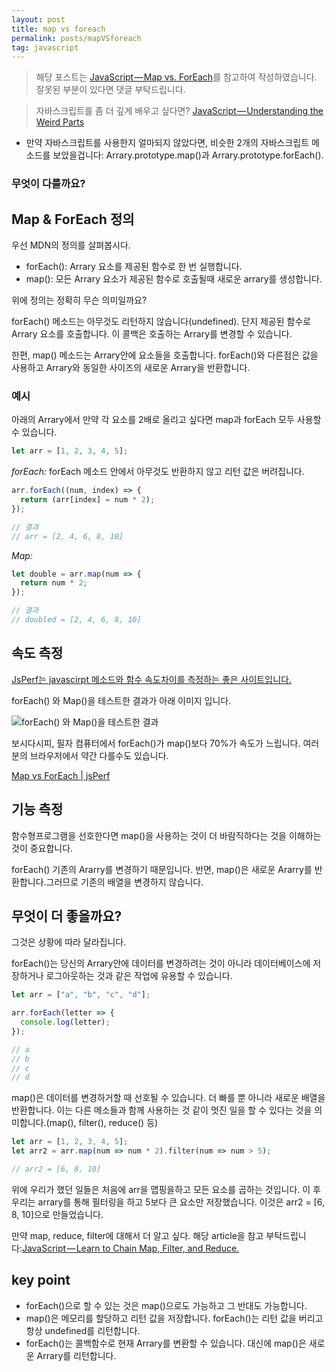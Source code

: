 ```yaml
---
layout: post
title: map vs foreach
permalink: posts/mapVSforeach
tag: javascript
---
```


> 해당 포스트는 [JavaScript — Map vs. ForEach](https://codeburst.io/javascript-map-vs-foreach-f38111822c0f)를 참고하여 작성하였습니다. 잘못된 부분이 있다면 댓글 부탁드립니다.

> 자바스크립트를 좀 더 깊게 배우고 싶다면? [JavaScript — Understanding the Weird Parts](https://codeburst.io/javascript-understanding-the-weird-parts-d1d0e7061ebf)

- 만약 자바스크립트를 사용한지 얼마되지 않았다면, 비슷한 2개의 자바스크립트 메소드를 보았을겁니다: Arrary.prototype.map()과 Arrary.prototype.forEach().

### 무엇이 다를까요?

## Map & ForEach 정의

우선 MDN의 정의를 살펴봅시다.

- forEach(): Arrary 요소를 제공된 함수로 한 번 실행합니다.
- map(): 모든 Arrary 요소가 제공된 함수로 호출될때 새로운 arrary를 생성합니다.

위에 정의는 정확히 무슨 의미일까요?

forEach() 메소드는 아무것도 리턴하지 않습니다(undefined). 단지 제공된 함수로 Arrary 요소를 호출합니다. 이 콜백은 호출하는 Arrary를 변경할 수 있습니다.

한편, map() 메소드는 Arrary안에 요소들을 호출합니다. forEach()와 다른점은 값을 사용하고 Arrary와 동일한 사이즈의 새로운 Arrary을 반환합니다.

### 예시

아래의 Arrary에서 만약 각 요소를 2배로 올리고 싶다면 map과 forEach 모두 사용할 수 있습니다.

```javascript
let arr = [1, 2, 3, 4, 5];
```

_forEach:_
forEach 메소드 안에서 아무것도 반환하지 않고 리턴 값은 버려집니다.

```javascript
arr.forEach((num, index) => {
  return (arr[index] = num * 2);
});

// 결과
// arr = [2, 4, 6, 8, 10]
```

_Map:_

```javascript
let double = arr.map(num => {
  return num * 2;
});

// 결과
// doubled = [2, 4, 6, 8, 10]
```

## 속도 측정

[JsPerf는 javascirpt 메소드와 함수 속도차이를 측정하는 좋은 사이트입니다.](https://jsperf.com/)

forEach() 와 Map()을 테스트한 결과가 아래 이미지 입니다.

![forEach() 와 Map()을 테스트한 결과](https://cdn-images-1.medium.com/max/1600/1*aVOlJ0l02ymgVrQ8axIBrQ.png)

보시다시피, 필자 컴퓨터에서 forEach()가 map()보다 70%가 속도가 느립니다. 여러분의 브라우저에서 약간 다를수도 있습니다.

[Map vs ForEach | jsPerf](https://jsperf.com/map-vs-foreach-speed-test)

## 기능 측정

함수형프로그램을 선호한다면 map()을 사용하는 것이 더 바람직하다는 것을 이해하는 것이 중요합니다.

forEach() 기존의 Ararry를 변경하기 때문입니다. 반면, map()은 새로운 Ararry를 반환합니다.그러므로 기존의 배열을 변경하지 않습니다.

## 무엇이 더 좋을까요?

그것은 상황에 따라 달라집니다.

forEach()는 당신의 Arrary안에 데이터를 변경하려는 것이 아니라 데이터베이스에 저장하거나 로그아웃하는 것과 같은 작업에 유용할 수 있습니다.

```javascript
let arr = ["a", "b", "c", "d"];

arr.forEach(letter => {
  console.log(letter);
});

// a
// b
// c
// d
```

map()은 데이터를 변경하거할 때 선호될 수 있습니다. 더 빠를 뿐 아니라 새로운 배열을 반환합니다. 이는 다른 메소들과 함께 사용하는 것 같이 멋진 일을 할 수 있다는 것을 의미합니다.(map(), filter(), reduce() 등)

```javascript
let arr = [1, 2, 3, 4, 5];
let arr2 = arr.map(num => num * 2).filter(num => num > 5);

// arr2 = [6, 8, 10]
```

위에 우리가 했던 일들은 처음에 arr을 맵핑을하고 모든 요소를 곱하는 것입니다. 이 후 우리는 arrary를 통해 필터링을 하고 5보다 큰 요소만 저장했습니다. 이것은 arr2 = [6, 8, 10]으로 만들었습니다.

만약 map, reduce, filter에 대해서 더 알고 싶다. 해당 article을 참고 부탁드립니다:[JavaScript — Learn to Chain Map, Filter, and Reduce.](https://codeburst.io/javascript-learn-to-chain-map-filter-and-reduce-acd2d0562cd4)

## key point

- forEach()으로 할 수 있는 것은 map()으로도 가능하고 그 반대도 가능합니다.
- map()은 메모리를 할당하고 리턴 값을 저장합니다. forEach()는 리턴 값을 버리고 항상 undefined를 리턴합니다.
- forEach()는 콜백함수로 현재 Arrary를 변환할 수 있습니다. 대신에 map()은 새로운 Arrary를 리턴합니다.
